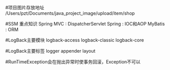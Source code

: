 #项目图片存放地址
/Users/pzt/Documents/java_project_image/upload/item/shop

#SSM 重点知识
Spring MVC : DispatcherServlet
Spring : IOC和AOP
MyBatis : ORM

#LogBack主要模块
logback-access
logback-classic
logback-core

#LogBack主要标签
logger
appender
layout

#RunTimeException会在抛出异常时使事务回滚，Exception不可以
